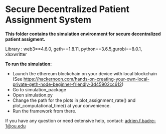 # Secure Decentralized Patient Assignment System

**This folder contains the simulation environment for secure decentralized patient assigment.**

Library : web3==4.6.0, geth==1.8.11, python==3.6.5,gurobi==8.0.1, xlsxwritter


**To run the simulation:**
  - Launch the ethereum blockchain on your device with local blockchain (See https://hackernoon.com/hands-on-creating-your-own-local-private-geth-node-beginner-friendly-3d45902cc612) 
  - Go to simulation_package
  - Open simulation.py
  - Change the path for the plots in plot_assignment_rate() and plot_computational_time() at your convenience.
  - Run the framework from there.
 
 
If you have any question or need extensive help, contact: adrien.f.badre-1@ou.edu
 
